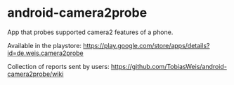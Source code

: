 # android-camera2probe
App that probes supported camera2 features of a phone.

Available in the playstore: https://play.google.com/store/apps/details?id=de.weis.camera2probe

Collection of reports sent by users:
https://github.com/TobiasWeis/android-camera2probe/wiki
